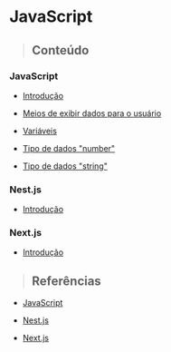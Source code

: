 # JavaScript

> ## **Conteúdo**

### JavaScript

* [Introdução](./introducao.md)

* [Meios de exibir dados para o usuário](./core/meios-de-exibir-dados-para-o-usuario.md)

* [Variáveis](./core/variaveis.md)

* [Tipo de dados "number"](./core/number.md)

* [Tipo de dados "string"](./core/string.md)

### Nest.js

* [Introdução](./frameworks/nestjs/introducao.md)

### Next.js

* [Introdução](./frameworks/nextjs/introduction.md)

> ## **Referências**

* [JavaScript](./references.md)

* [Nest.js](./frameworks/nestjs/references.md)

* [Next.js](./frameworks/nextjs/references.md)
